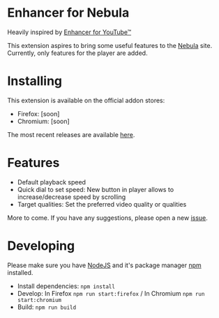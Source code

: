 # Enhancer for Nebula

Heavily inspired by [Enhancer for YouTube&trade;](https://www.mrfdev.com/enhancer-for-youtube)

This extension aspires to bring some useful features to the [Nebula](https://watchnebula.com) site. Currently, only features for the player are added.



# Installing

This extension is available on the official addon stores:

- Firefox: [soon]
- Chromium: [soon]

The most recent releases are available [here](https://github.com/cpiber/NebulaEnhance/releases).


# Features

- Default playback speed
- Quick dial to set speed: New button in player allows to increase/decrease speed by scrolling
- Target qualities: Set the preferred video quality or qualities

More to come. If you have any suggestions, please open a new [issue](https://github.com/cpiber/NebulaEnhance/issues).


# Developing

Please make sure you have [NodeJS](https://nodejs.org/) and it's package manager [npm](https://www.npmjs.com/) installed.

- Install dependencies: `npm install`
- Develop: In Firefox `npm run start:firefox` / In Chromium `npm run start:chromium`
- Build: `npm run build`
